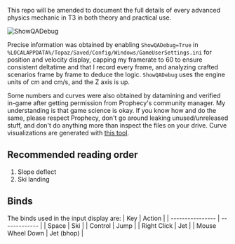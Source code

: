 This repo will be amended to document the full details of every advanced physics mechanic in T3 in both theory and practical use.

![ShowQADebug](https://github.com/AltimorTASDK/tribes3-advanced-physics/assets/4999944/4a16dfc9-c607-45d4-bb47-8ab85c64b924)

Precise information was obtained by enabling `ShowQADebug=True` in `%LOCALAPPDATA%/Topaz/Saved/Config/Windows/GameUserSettings.ini` for position and velocity display, capping my framerate to 60 to ensure consistent deltatime and that I record every frame, and analyzing crafted scenarios frame by frame to deduce the logic. `ShowQADebug` uses the engine units of cm and cm/s, and the Z axis is up.

Some numbers and curves were also obtained by datamining and verified in-game after getting permission from Prophecy's community manager. My understanding is that game science is okay. If you know how and do the same, please respect Prophecy, don't go around leaking unused/unreleased stuff, and don't do anything more than inspect the files on your drive. Curve visualizations are generated with [this tool](https://github.com/AltimorTASDK/ue-curve-graph).

## Recommended reading order
1. Slope deflect
2. Ski landing

## Binds
The binds used in the input display are:
| Key              | Action        |
| ---------------- | ------------- |
| Space            | Ski           |
| Control          | Jump          |
| Right Click      | Jet           |
| Mouse Wheel Down | Jet (bhop)    |
